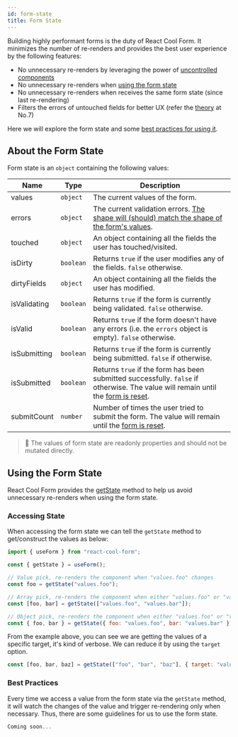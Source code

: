 ```yaml
---
id: form-state
title: Form State
---
```


Building highly performant forms is the duty of React Cool Form. It minimizes the number of re-renders and provides the best user experience by the following features:

- No unnecessary re-renders by leveraging the power of [uncontrolled components](https://reactjs.org/docs/uncontrolled-components.html)
- No unnecessary re-renders when [using the form state](#using-the-form-state)
- No unnecessary re-renders when receives the same form state (since last re-rendering)
- Filters the errors of untouched fields for better UX (refer the [theory](https://www.nngroup.com/articles/errors-forms-design-guidelines) at No.7)

Here we will explore the form state and some [best practices for using it](#best-practices).

## About the Form State

Form state is an `object` containing the following values:

| Name         | Type      | Description                                                                                                                                      |
| ------------ | --------- | ------------------------------------------------------------------------------------------------------------------------------------------------ |
| values       | `object`  | The current values of the form.                                                                                                                  |
| errors       | `object`  | The current validation errors. [The shape will (should) match the shape of the form's values](./validation-guide#how-to-run).                    |
| touched      | `object`  | An object containing all the fields the user has touched/visited.                                                                                |
| isDirty      | `boolean` | Returns `true` if the user modifies any of the fields. `false` otherwise.                                                                        |
| dirtyFields  | `object`  | An object containing all the fields the user has modified.                                                                                       |
| isValidating | `boolean` | Returns `true` if the form is currently being validated. `false` otherwise.                                                                      |
| isValid      | `boolean` | Returns `true` if the form doesn't have any errors (i.e. the `errors` object is empty). `false` otherwise.                                       |
| isSubmitting | `boolean` | Returns `true` if the form is currently being submitted. `false` if otherwise.                                                                   |
| isSubmitted  | `boolean` | Returns `true` if the form has been submitted successfully. `false` if otherwise. The value will remain until the [form is reset](./reset-form). |
| submitCount  | `number`  | Number of times the user tried to submit the form. The value will remain until the [form is reset](./reset-form).                                |

> 🚨 The values of form state are readonly properties and should not be mutated directly.

## Using the Form State

React Cool Form provides the [getState](../api-reference/use-form#getstate) method to help us avoid unnecessary re-renders when using the form state.

### Accessing State

When accessing the form state we can tell the `getState` method to get/construct the values as below:

```js
import { useForm } from "react-cool-form";

const { getState } = useForm();

// Value pick, re-renders the component when "values.foo" changes
const foo = getState("values.foo");

// Array pick, re-renders the component when either "values.foo" or "values.bar" changes
const [foo, bar] = getState(["values.foo", "values.bar"]);

// Object pick, re-renders the component when either "values.foo" or "values.bar" changes
const { foo, bar } = getState({ foo: "values.foo", bar: "values.bar" });
```

From the example above, you can see we are getting the values of a specific target, it's kind of verbose. We can reduce it by using the `target` option.

```js
const [foo, bar, baz] = getState(["foo", "bar", "baz"], { target: "values" });
```

### Best Practices

Every time we access a value from the form state via the `getState` method, it will watch the changes of the value and trigger re-rendering only when necessary. Thus, there are some guidelines for us to use the form state.

```js
Coming soon...
```
